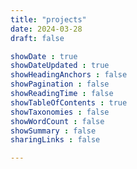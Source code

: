 ```yaml
---
title: "projects"
date: 2024-03-28
draft: false

showDate : true
showDateUpdated : true
showHeadingAnchors : false
showPagination : false
showReadingTime : false
showTableOfContents : true
showTaxonomies : false 
showWordCount : false
showSummary : false
sharingLinks : false

---
```


